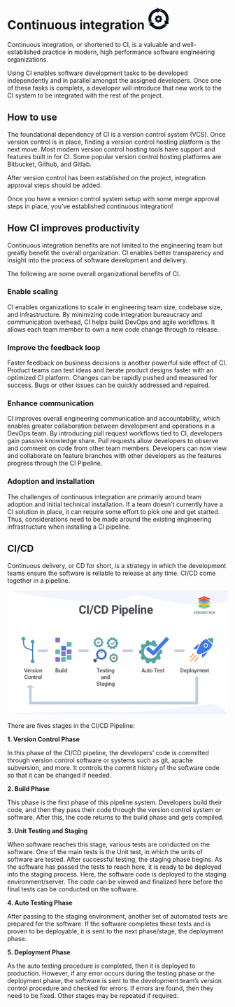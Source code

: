 # Continuous integration <img src="Images/CI_logo.png" alt="CI logo" width= 50 height=50>

Continuous integration, or shortened to CI, is a valuable and well-established practice in modern, high performance
software engineering organizations.

Using CI enables software development tasks to be developed independently and in parallel amongst the assigned
developers. Once one of these tasks is complete, a developer will introduce that new work to the CI system to be
integrated with the rest of the project.

## How to use

The foundational dependency of CI is a version control system (VCS). Once version control is in place, finding a version
control hosting platform is the next move. Most modern version control hosting tools have support and features built in
for CI. Some popular version control hosting platforms are Bitbucket, Github, and Gitlab.

After version control has been established on the project, integration approval steps should be added.

Once you have a version control system setup with some merge approval steps in place, you’ve established continuous
integration!

## How CI improves productivity

Continuous integration benefits are not limited to the engineering team but greatly benefit the overall organization. CI
enables better transparency and insight into the process of software development and delivery.

The following are some overall organizational benefits of CI.

### Enable scaling

CI enables organizations to scale in engineering team size, codebase size, and infrastructure. By minimizing code
integration bureaucracy and communication overhead, CI helps build DevOps and agile workflows. It allows each team
member to own a new code change through to release.

### Improve the feedback loop

Faster feedback on business decisions is another powerful side effect of CI. Product teams can test ideas and iterate
product designs faster with an optimized CI platform. Changes can be rapidly pushed and measured for success. Bugs or
other issues can be quickly addressed and repaired.

### Enhance communication

CI improves overall engineering communication and accountability, which enables greater collaboration between
development and operations in a DevOps team. By introducing pull request workflows tied to CI, developers gain passive
knowledge share. Pull requests allow developers to observe and comment on code from other team members. Developers can
now view and collaborate on feature branches with other developers as the features progress through the CI Pipeline.

### Adoption and installation

The challenges of continuous integration are primarily around team adoption and initial technical installation. If a
team doesn't currently have a CI solution in place, it can require some effort to pick one and get started. Thus,
considerations need to be made around the existing engineering infrastructure when installing a CI pipeline.

## CI/CD

Continuous delivery, or CD for short, is a strategy in which the development teams ensure the software is reliable to
release at any time. CI/CD come together in a pipeline.

![Git sections](Images\continuous-integration-and-continuous-delivery-pipeline.png)

There are fives stages in the CI/CD Pipeline:

**1. Version Control Phase**

In this phase of the CI/CD pipeline, the developers’ code is committed through version control software or systems such
as git, apache subversion, and more. It controls the commit history of the software code so that it can be changed if
needed.

**2. Build Phase**

This phase is the first phase of this pipeline system. Developers build their code, and then they pass their code
through the version control system or software. After this, the code returns to the build phase and gets compiled.

**3. Unit Testing and Staging**

When software reaches this stage, various tests are conducted on the software. One of the main tests is the Unit test,
in which the units of software are tested. After successful testing, the staging phase begins. As the software has
passed the tests to reach here, it is ready to be deployed into the staging process. Here, the software code is deployed
to the staging environment/server. The code can be viewed and finalized here before the final tests can be conducted on
the software.

**4. Auto Testing Phase**

After passing to the staging environment, another set of automated tests are prepared for the software. If the software
completes these tests and is proven to be deployable, it is sent to the next phase/stage, the deployment phase.

**5. Deployment Phase**

As the auto testing procedure is completed, then it is deployed to production. However, if any error occurs during the
testing phase or the deployment phase, the software is sent to the development team’s version control procedure and
checked for errors. If errors are found, then they need to be fixed. Other stages may be repeated if required.

